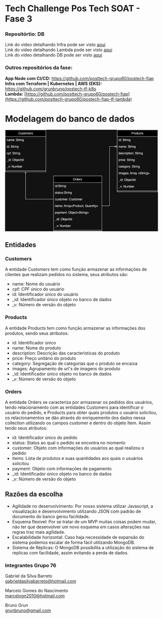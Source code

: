 # Tech Challenge Pos Tech SOAT - Fase 3
### Repositórtio: DB

Link do vídeo detalhando Infra pode ser visto <a href="https://www.youtube.com/watch?v=NSo-g591sfc" target="_blank">aqui</a> <br>
Link do vídeo detalhando Lambda pode ser visto <a href="https://www.youtube.com/watch?v=bhSfoafsJRI" target="_blank">aqui</a> <br>
Link do vídeo detalhando DB pode ser visto <a href="https://youtu.be/zwMHTSwiaRA" target="_blank">aqui</a> <br>

### Outros repositórios da fase:
<b>App Node com CI/CD:</b> https://github.com/posttech-grupo60/postech-fiap<br>
<b> Infra com Terraform | Kubernetes | AWS (EKS): </b> https://github.com/grunbruno/postech-tf-k8s <br>
<b>Lambda:</b> [https://github.com/posttech-grupo60/postech-fiap](https://github.com/posttech-grupo60/postech-fiap-tf-lambda) <br>

# Modelagem do banco de dados

![Imagem da modelagem do banco de dados](modelagem-banco.png)

## Entidades

### Customers

A entidade Customers tem como função armazenar as informações de clientes que realizam pedidos no sistema, seus atributos são:

- name: Nome do usuário
- cpf: CPF único do usuário
- id: Identificador único do usuário
- \_id: Identificador único objeto no banco de dados
- \_v: Número de versão do objeto

### Products

A entidade Products tem como função armazenar as informações dos produtos, sendo seus atributos:

- id: Identificador único
- name: Nome do produto
- description: Descrição das características do produto
- price: Preço unitário do produto
- category: Segregação de categorias que o produto se encaixa
- images: Agrupamento de url's de imagens do produto
- \_id: Identificador único objeto no banco de dados
- \_v: Número de versão do objeto

### Orders

A entidade Orders se caracteriza por armazenar os pedidos dos usuários, tendo relacionamento com as entidades Customers para identificar o usuário do pedido, e Products para obter quais produtos o usuário solicitou, os relacionamentos se dão através do enriquemento dos dados nessa collection utilizando os campos customer e dentro do objeto Item. Assim tendo seus atributos:

- id: Identificador único do pedido
- status: Status ao qual o pedido se encontra no momento
- customer: Objeto com informações do usuários ao qual realizou o pedido
- items: Lista de produtos e suas quantidades aos quais o usuários solicitou
- payment: Objeto com informações de pagamento
- \_id: Identificador único objeto no banco de dados
- \_v: Número de versão do objeto

## Razões da escolha

- Agilidade no desenvolvimento: Por nosso sistema utilizar Javascript, a visualização e desenvolvimento utilizando JSON com padrão de documento do banco gerou facilidade.
- Esquema flexível: Por se tratar de um MVP muitas coisas podem mudar, não ter que desenvolver um novo esquema em casos alterações nas regras traz mais agilidade.
- Escalabilidade horizontal: Caso haja necessidade de expansão do sistema podemos escalar de forma fácil utilizando MongoDB.
- Sistema de Réplicas: O MongoDB possibilita a utilização do sistema de replicas com facilidade, assim evitando a perda de dados.

### Integrantes Grupo 76

Gabriel da Silva Barreto<br>
gabrieldasilvabarreto@hotmail.com

Marcelo Gomes do Nascimento <br>
marcelogn2010@hotmail.com

Bruno Grun <br>
grunbruno@gmail.com




